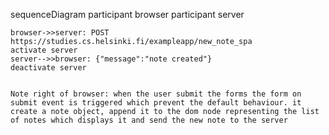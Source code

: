 sequenceDiagram
    participant browser
    participant server

    browser->>server: POST https://studies.cs.helsinki.fi/exampleapp/new_note_spa
    activate server
    server-->>browser: {"message":"note created"}
    deactivate server

   
    Note right of browser: when the user submit the forms the form on submit event is triggered which prevent the default behaviour. it create a note object, append it to the dom node representing the list of notes which displays it and send the new note to the server

   